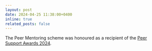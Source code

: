 ```yaml
---
layout: post
date: 2024-04-25 11:38:00+0400
inline: true
related_posts: false
---
```


The Peer Mentoring scheme was honoured as a recipient of the [Peer Support Awards 2024](https://www.peersupport.manchester.ac.uk/rewards-recognition/peersupportawards2024/).
